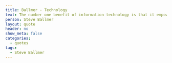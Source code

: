 ```yaml
---
title: Ballmer - Technology
text: The number one benefit of information technology is that it empowers people to do what they want to do. It lets people be creative. It lets people be productive. It lets people learn things they didn't think they could learn before, and so in a sense it is all about potential.
person: Steve Ballmer
layout: quote
header: no
show_meta: false
categories:
  - quotes
tags:
  - Steve Ballmer
---
```

